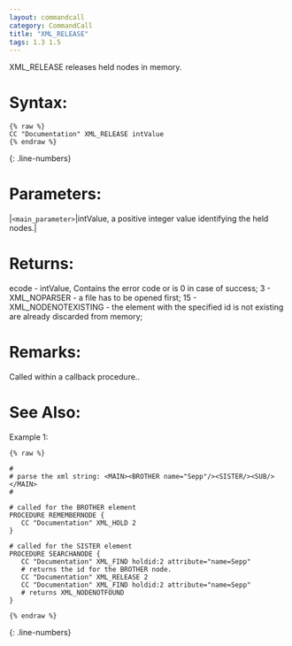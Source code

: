 ```yaml
---
layout: commandcall
category: CommandCall
title: "XML_RELEASE"
tags: 1.3 1.5
---
```


XML_RELEASE releases held nodes in memory.

# Syntax:  

```adoscript
{% raw %}
CC "Documentation" XML_RELEASE intValue
{% endraw %}
```
{: .line-numbers}

# Parameters:  

|`<main_parameter>`|intValue, a positive integer value identifying the held nodes.|

# Returns:  

ecode - intValue, Contains the error code or is 0 in case of success; 3 - XML_NOPARSER - a file has to be opened first; 15 - XML_NODENOTEXISTING - the element with the specified id is not existing are already discarded from memory;

# Remarks:

Called within a callback procedure..

# See Also:  



Example 1:

```adoscript
{% raw %}

#
# parse the xml string: <MAIN><BROTHER name="Sepp"/><SISTER/><SUB/></MAIN>
#

# called for the BROTHER element
PROCEDURE REMEMBERNODE {
   CC "Documentation" XML_HOLD 2
}

# called for the SISTER element
PROCEDURE SEARCHANODE {
   CC "Documentation" XML_FIND holdid:2 attribute="name=Sepp"
   # returns the id for the BROTHER node.
   CC "Documentation" XML_RELEASE 2
   CC "Documentation" XML_FIND holdid:2 attribute="name=Sepp"
   # returns XML_NODENOTFOUND
}

{% endraw %}
```
{: .line-numbers}

